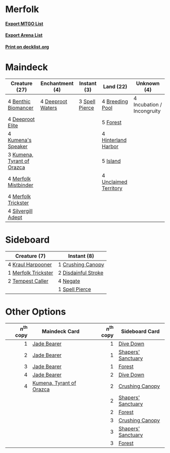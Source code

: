 # Merfolk

#### [Export MTGO List](../collection/Merfolk/Merfolk.txt)
#### [Export Arena List](../collection/Merfolk/Merfolk_arena.txt)
#### [Print on decklist.org](http://decklist.org/?deckmain=4%09Benthic%20Biomancer%0A4%09Breeding%20Pool%0A4%09Deeproot%20Elite%0A4%09Deeproot%20Waters%0A5%09Forest%0A4%09Hinterland%20Harbor%0A4%09Incubation%20/%20Incongruity%0A5%09Island%0A4%09Kumena's%20Speaker%0A3%09Kumena,%20Tyrant%20of%20Orazca%0A4%09Merfolk%20Mistbinder%0A4%09Merfolk%20Trickster%0A4%09Silvergill%20Adept%0A3%09Spell%20Pierce%0A4%09Unclaimed%20Territory&deckside=1%09Crushing%20Canopy%0A2%09Disdainful%20Stroke%0A4%09Kraul%20Harpooner%0A1%09Merfolk%20Trickster%0A4%09Negate%0A1%09Spell%20Pierce%0A2%09Tempest%20Caller)
# Maindeck

|                                            Creature (27)                                            |                                      Enchantment (4)                                       |                                       Instant (3)                                       |                                           Land (22)                                            |       Unknown (4)        |
|-----------------------------------------------------------------------------------------------------|--------------------------------------------------------------------------------------------|-----------------------------------------------------------------------------------------|------------------------------------------------------------------------------------------------|--------------------------|
|4 [Benthic Biomancer](http://gatherer.wizards.com/Pages/Card/Details.aspx?multiverseid=457176)       |4 [Deeproot Waters](http://gatherer.wizards.com/Pages/Card/Details.aspx?multiverseid=435203)|3 [Spell Pierce](http://gatherer.wizards.com/Pages/Card/Details.aspx?multiverseid=425876)|4 [Breeding Pool](http://gatherer.wizards.com/Pages/Card/Details.aspx?multiverseid=97088)       |4 Incubation / Incongruity|
|4 [Deeproot Elite](http://gatherer.wizards.com/Pages/Card/Details.aspx?multiverseid=439784)          |                                                                                            |                                                                                         |5 [Forest](http://gatherer.wizards.com/Pages/Card/Details.aspx?multiverseid=439860)             |                          |
|4 [Kumena's Speaker](http://gatherer.wizards.com/Pages/Card/Details.aspx?multiverseid=435352)        |                                                                                            |                                                                                         |4 [Hinterland Harbor](http://gatherer.wizards.com/Pages/Card/Details.aspx?multiverseid=443128)  |                          |
|3 [Kumena, Tyrant of Orazca](http://gatherer.wizards.com/Pages/Card/Details.aspx?multiverseid=439821)|                                                                                            |                                                                                         |5 [Island](http://gatherer.wizards.com/Pages/Card/Details.aspx?multiverseid=439857)             |                          |
|4 [Merfolk Mistbinder](http://gatherer.wizards.com/Pages/Card/Details.aspx?multiverseid=439823)      |                                                                                            |                                                                                         |4 [Unclaimed Territory](http://gatherer.wizards.com/Pages/Card/Details.aspx?multiverseid=435419)|                          |
|4 [Merfolk Trickster](http://gatherer.wizards.com/Pages/Card/Details.aspx?multiverseid=442944)       |                                                                                            |                                                                                         |                                                                                                |                          |
|4 [Silvergill Adept](http://gatherer.wizards.com/Pages/Card/Details.aspx?multiverseid=139682)        |                                                                                            |                                                                                         |                                                                                                |                          |


# Sideboard

|                                         Creature (7)                                         |                                         Instant (8)                                          |
|----------------------------------------------------------------------------------------------|----------------------------------------------------------------------------------------------|
|4 [Kraul Harpooner](http://gatherer.wizards.com/Pages/Card/Details.aspx?multiverseid=452886)  |1 [Crushing Canopy](http://gatherer.wizards.com/Pages/Card/Details.aspx?multiverseid=452876)  |
|1 [Merfolk Trickster](http://gatherer.wizards.com/Pages/Card/Details.aspx?multiverseid=442944)|2 [Disdainful Stroke](http://gatherer.wizards.com/Pages/Card/Details.aspx?multiverseid=420705)|
|2 [Tempest Caller](http://gatherer.wizards.com/Pages/Card/Details.aspx?multiverseid=435239)   |4 [Negate](http://gatherer.wizards.com/Pages/Card/Details.aspx?multiverseid=423707)           |
|                                                                                              |1 [Spell Pierce](http://gatherer.wizards.com/Pages/Card/Details.aspx?multiverseid=425876)     |


# Other Options

|*n*<sup>th</sup> copy|                                           Maindeck Card                                           |*n*<sup>th</sup> copy|                                       Sideboard Card                                        |
|--------------------:|---------------------------------------------------------------------------------------------------|--------------------:|---------------------------------------------------------------------------------------------|
|                    1|[Jade Bearer](http://gatherer.wizards.com/Pages/Card/Details.aspx?multiverseid=439791)             |                    1|[Dive Down](http://gatherer.wizards.com/Pages/Card/Details.aspx?multiverseid=435205)         |
|                    2|[Jade Bearer](http://gatherer.wizards.com/Pages/Card/Details.aspx?multiverseid=439791)             |                    1|[Shapers' Sanctuary](http://gatherer.wizards.com/Pages/Card/Details.aspx?multiverseid=435362)|
|                    3|[Jade Bearer](http://gatherer.wizards.com/Pages/Card/Details.aspx?multiverseid=439791)             |                    1|[Forest](http://gatherer.wizards.com/Pages/Card/Details.aspx?multiverseid=439860)            |
|                    4|[Jade Bearer](http://gatherer.wizards.com/Pages/Card/Details.aspx?multiverseid=439791)             |                    2|[Dive Down](http://gatherer.wizards.com/Pages/Card/Details.aspx?multiverseid=435205)         |
|                    4|[Kumena, Tyrant of Orazca](http://gatherer.wizards.com/Pages/Card/Details.aspx?multiverseid=439821)|                    2|[Crushing Canopy](http://gatherer.wizards.com/Pages/Card/Details.aspx?multiverseid=452876)   |
|                     |                                                                                                   |                    2|[Shapers' Sanctuary](http://gatherer.wizards.com/Pages/Card/Details.aspx?multiverseid=435362)|
|                     |                                                                                                   |                    2|[Forest](http://gatherer.wizards.com/Pages/Card/Details.aspx?multiverseid=439860)            |
|                     |                                                                                                   |                    3|[Crushing Canopy](http://gatherer.wizards.com/Pages/Card/Details.aspx?multiverseid=452876)   |
|                     |                                                                                                   |                    3|[Shapers' Sanctuary](http://gatherer.wizards.com/Pages/Card/Details.aspx?multiverseid=435362)|
|                     |                                                                                                   |                    3|[Forest](http://gatherer.wizards.com/Pages/Card/Details.aspx?multiverseid=439860)            |

